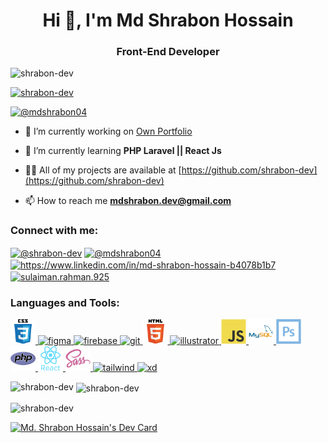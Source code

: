 <h1 align="center">Hi 👋, I'm Md Shrabon Hossain</h1>
<h3 align="center">Front-End Developer</h3>

<p align="left"> <img src="https://komarev.com/ghpvc/?username=shrabon-dev&label=Profile%20views&color=0e75b6&style=flat" alt="shrabon-dev" /> </p>

<p align="left"> <a href="https://github.com/ryo-ma/github-profile-trophy"><img src="https://github-profile-trophy.vercel.app/?username=shrabon-dev" alt="shrabon-dev" /></a> </p>

<p align="left"> <a href="https://twitter.com/mdshrabon04" target="blank"><img src="https://img.shields.io/twitter/follow/@mdshrabon04?logo=twitter&style=for-the-badge" alt="@mdshrabon04" /></a> </p>

- 🔭 I’m currently working on [Own Portfolio](https://github.com/shrabon-dev/sdev)

- 🌱 I’m currently learning **PHP Laravel || React Js**

- 👨‍💻 All of my projects are available at [https://github.com/shrabon-dev](https://github.com/shrabon-dev)

- 📫 How to reach me **mdshrabon.dev@gmail.com**

<h3 align="left">Connect with me:</h3>
<p align="left">
<a href="https://codepen.io/shrabon-dev" target="blank"><img align="center" src="https://raw.githubusercontent.com/rahuldkjain/github-profile-readme-generator/master/src/images/icons/Social/codepen.svg" alt="@shrabon-dev" height="30" width="40" /></a>
<a href="https://twitter.com/@mdshrabon04" target="blank"><img align="center" src="https://raw.githubusercontent.com/rahuldkjain/github-profile-readme-generator/master/src/images/icons/Social/twitter.svg" alt="@mdshrabon04" height="30" width="40" /></a>
<a href="https://www.linkedin.com/in/md-shrabon-hossain-b4078b1b7" target="blank"><img align="center" src="https://raw.githubusercontent.com/rahuldkjain/github-profile-readme-generator/master/src/images/icons/Social/linked-in-alt.svg" alt="https://www.linkedin.com/in/md-shrabon-hossain-b4078b1b7" height="30" width="40" /></a>
<a href="https://fb.com/sulaiman.rahman.925" target="blank"><img align="center" src="https://raw.githubusercontent.com/rahuldkjain/github-profile-readme-generator/master/src/images/icons/Social/facebook.svg" alt="sulaiman.rahman.925" height="30" width="40" /></a>
</p>

<h3 align="left">Languages and Tools:</h3>
<p align="left"> <a href="https://www.w3schools.com/css/" target="_blank" rel="noreferrer"> <img src="https://raw.githubusercontent.com/devicons/devicon/master/icons/css3/css3-original-wordmark.svg" alt="css3" width="40" height="40"/> </a> <a href="https://www.figma.com/" target="_blank" rel="noreferrer"> <img src="https://www.vectorlogo.zone/logos/figma/figma-icon.svg" alt="figma" width="40" height="40"/> </a> <a href="https://firebase.google.com/" target="_blank" rel="noreferrer"> <img src="https://www.vectorlogo.zone/logos/firebase/firebase-icon.svg" alt="firebase" width="40" height="40"/> </a> <a href="https://git-scm.com/" target="_blank" rel="noreferrer"> <img src="https://www.vectorlogo.zone/logos/git-scm/git-scm-icon.svg" alt="git" width="40" height="40"/> </a> <a href="https://www.w3.org/html/" target="_blank" rel="noreferrer"> <img src="https://raw.githubusercontent.com/devicons/devicon/master/icons/html5/html5-original-wordmark.svg" alt="html5" width="40" height="40"/> </a> <a href="https://www.adobe.com/in/products/illustrator.html" target="_blank" rel="noreferrer"> <img src="https://www.vectorlogo.zone/logos/adobe_illustrator/adobe_illustrator-icon.svg" alt="illustrator" width="40" height="40"/> </a> <a href="https://developer.mozilla.org/en-US/docs/Web/JavaScript" target="_blank" rel="noreferrer"> <img src="https://raw.githubusercontent.com/devicons/devicon/master/icons/javascript/javascript-original.svg" alt="javascript" width="40" height="40"/> </a> <a href="https://www.mysql.com/" target="_blank" rel="noreferrer"> <img src="https://raw.githubusercontent.com/devicons/devicon/master/icons/mysql/mysql-original-wordmark.svg" alt="mysql" width="40" height="40"/> </a> <a href="https://www.photoshop.com/en" target="_blank" rel="noreferrer"> <img src="https://raw.githubusercontent.com/devicons/devicon/master/icons/photoshop/photoshop-line.svg" alt="photoshop" width="40" height="40"/> </a> <a href="https://www.php.net" target="_blank" rel="noreferrer"> <img src="https://raw.githubusercontent.com/devicons/devicon/master/icons/php/php-original.svg" alt="php" width="40" height="40"/> </a> <a href="https://reactjs.org/" target="_blank" rel="noreferrer"> <img src="https://raw.githubusercontent.com/devicons/devicon/master/icons/react/react-original-wordmark.svg" alt="react" width="40" height="40"/> </a> <a href="https://sass-lang.com" target="_blank" rel="noreferrer"> <img src="https://raw.githubusercontent.com/devicons/devicon/master/icons/sass/sass-original.svg" alt="sass" width="40" height="40"/> </a> <a href="https://tailwindcss.com/" target="_blank" rel="noreferrer"> <img src="https://www.vectorlogo.zone/logos/tailwindcss/tailwindcss-icon.svg" alt="tailwind" width="40" height="40"/> </a> <a href="https://www.adobe.com/products/xd.html" target="_blank" rel="noreferrer"> <img src="https://cdn.worldvectorlogo.com/logos/adobe-xd.svg" alt="xd" width="40" height="40"/> </a> </p>

<p><img align="left" src="https://github-readme-stats.vercel.app/api/top-langs?username=shrabon-dev&show_icons=true&locale=en&layout=compact" alt="shrabon-dev" /></p>

<p>&nbsp;<img align="center" src="https://github-readme-stats.vercel.app/api?username=shrabon-dev&show_icons=true&locale=en" alt="shrabon-dev" /></p>

<p><img align="center" src="https://github-readme-streak-stats.herokuapp.com/?user=shrabon-dev&" alt="shrabon-dev" /></p>
<a href="https://app.daily.dev/ShrabonHossain"><img src="https://api.daily.dev/devcards/ac8e5e54c7c2466d842efb4a1df438d0.png?r=c9j" width="400" alt="Md. Shrabon Hossain's Dev Card"/></a>
